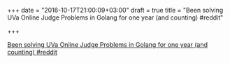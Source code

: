 +++
date = "2016-10-17T21:00:09+03:00"
draft = true
title = "Been solving UVa Online Judge Problems in Golang for one year (and counting)  #reddit"

+++

<p><a href="https://t.co/k7QnASCTQA">Been solving UVa Online Judge Problems in Golang for one year (and counting)  #reddit</a></p>
